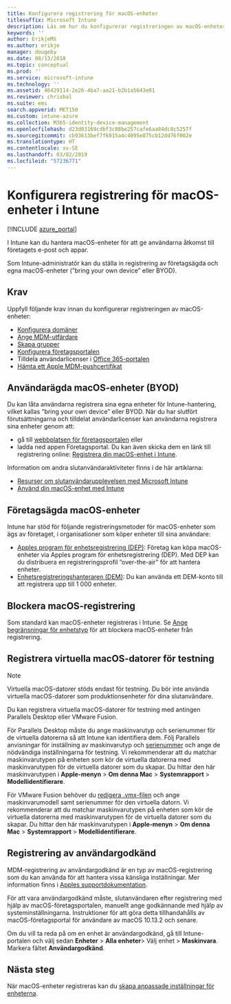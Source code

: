 ```yaml
---
title: Konfigurera registrering för macOS-enheter
titlesuffix: Microsoft Intune
description: Läs om hur du konfigurerar registreringen av macOS-enheter i Intune.
keywords: ''
author: ErikjeMS
ms.author: erikje
manager: dougeby
ms.date: 08/13/2018
ms.topic: conceptual
ms.prod: ''
ms.service: microsoft-intune
ms.technology: ''
ms.assetid: 46429114-2e26-4ba7-aa21-b2b1a5643e01
ms.reviewer: chrisbal
ms.suite: ems
search.appverid: MET150
ms.custom: intune-azure
ms.collection: M365-identity-device-management
ms.openlocfilehash: d23d03169cdbf3c88be257cafe6aa84dc8c5257f
ms.sourcegitcommit: cb93613bef7f6015a4c4095e875cb12dd76f002e
ms.translationtype: HT
ms.contentlocale: sv-SE
ms.lasthandoff: 03/02/2019
ms.locfileid: "57236771"
---
```

# <a name="set-up-enrollment-for-macos-devices-in-intune"></a>Konfigurera registrering för macOS-enheter i Intune

[!INCLUDE [azure_portal](./includes/azure_portal.md)]

I Intune kan du hantera macOS-enheter för att ge användarna åtkomst till företagets e-post och appar.

Som Intune-administratör kan du ställa in registrering av företagsägda och egna macOS-enheter (”bring your own device” eller BYOD). 

## <a name="prerequisites"></a>Krav

Uppfyll följande krav innan du konfigurerar registreringen av macOS-enheter:

- [Konfigurera domäner](custom-domain-name-configure.md)
- [Ange MDM-utfärdare](mdm-authority-set.md)
- [Skapa grupper](groups-add.md)
- [Konfigurera företagsportalen](company-portal-app.md)
- Tilldela användarlicenser i [Office 365-portalen](http://go.microsoft.com/fwlink/p/?LinkId=698854)
- [Hämta ett Apple MDM-pushcertifikat](apple-mdm-push-certificate-get.md)

## <a name="user-owned-macos-devices-byod"></a>Användarägda macOS-enheter (BYOD)

Du kan låta användarna registrera sina egna enheter för Intune-hantering, vilket kallas ”bring your own device” eller BYOD. När du har slutfört förutsättningarna och tilldelat användarlicenser kan användarna registrera sina enheter genom att:
- gå till [webbplatsen för företagsportalen](https://portal.manage.microsoft.com) eller
- ladda ned appen Företagsportal.
Du kan även skicka dem en länk till registrering online: [Registrera din macOS-enhet i Intune](https://docs.microsoft.com/intune-user-help/enroll-your-device-in-intune-macos).

Information om andra slutanvändaraktiviteter finns i de här artiklarna:

- [Resurser om slutanvändarupplevelsen med Microsoft Intune](end-user-educate.md)
- [Använd din macOS-enhet med Intune](/intune-user-help/using-your-macos-device-with-intune)

## <a name="company-owned-macos-devices"></a>Företagsägda macOS-enheter
Intune har stöd för följande registreringsmetoder för macOS-enheter som ägs av företaget, i organisationer som köper enheter till sina användare:
- [Apples program för enhetsregistrering (DEP)](device-enrollment-program-enroll-macos.md): Företag kan köpa macOS-enheter via Apples program för enhetsregistrering (DEP). Med DEP kan du distribuera en registreringsprofil ”over-the-air” för att hantera enheter.
- [Enhetsregistreringshanteraren (DEM)](device-enrollment-manager-enroll.md): Du kan använda ett DEM-konto till att registrera upp till 1 000 enheter.

## <a name="block-macos-enrollment"></a>Blockera macOS-registrering
Som standard kan macOS-enheter registreras i Intune. Se [Ange begränsningar för enhetstyp](enrollment-restrictions-set.md) för att blockera macOS-enheter från registrering.

## <a name="enroll-virtual-macos-machines-for-testing"></a>Registrera virtuella macOS-datorer för testning

> [!NOTE]
> Virtuella macOS-datorer stöds endast för testning. Du bör inte använda virtuella macOS-datorer som produktionsenheter för dina slutanvändare. 

Du kan registrera virtuella macOS-datorer för testning med antingen Parallels Desktop eller VMware Fusion. 

För Parallels Desktop måste du ange maskinvarutyp och serienummer för de virtuella datorerna så att Intune kan identifiera dem. Följ Parallels anvisningar för inställning av maskinvarutyp och [serienummer](http://kb.parallels.com/123455) och ange de nödvändiga inställningarna för testning. Vi rekommenderar att du matchar maskinvarutypen på enheten som kör de virtuella datorerna med maskinvarutypen för de virtuella datorer som du skapar. Du hittar den här maskinvarutypen i **Apple-menyn** > **Om denna Mac** > **Systemrapport** > **Modellidentifierare**. 

För VMware Fusion behöver du [redigera .vmx-filen](https://kb.vmware.com/s/article/1014782) och ange maskinvarumodell samt serienummer för den virtuella datorn. Vi rekommenderar att du matchar maskinvarutypen på enheten som kör de virtuella datorerna med maskinvarutypen för de virtuella datorer som du skapar. Du hittar den här maskinvarutypen i **Apple-menyn** > **Om denna Mac** > **Systemrapport** > **Modellidentifierare**. 

## <a name="user-approved-enrollment"></a>Registrering av användargodkänd

MDM-registrering av användargodkänd är en typ av macOS-registrering som du kan använda för att hantera vissa känsliga inställningar. Mer information finns i [Apples supportdokumentation](https://support.apple.com/HT208019).

För att vara användargodkänd måste, slutanvändaren efter registrering med hjälp av macOS-företagsportalen, manuellt ange godkännande med hjälp av systeminställningarna. Instruktioner för att göra detta tillhandahålls av macOS-företagsportal för användare av macOS 10.13.2 och senare.

Om du vill ta reda på om en enhet är användargodkänd, gå till Intune-portalen och välj sedan **Enheter** > **Alla enheter**> Välj enhet > **Maskinvara**. Markera fältet **Användargodkänd**.

## <a name="next-steps"></a>Nästa steg

När macOS-enheter registreras kan du [skapa anpassade inställningar för enheterna](custom-settings-macos.md).
